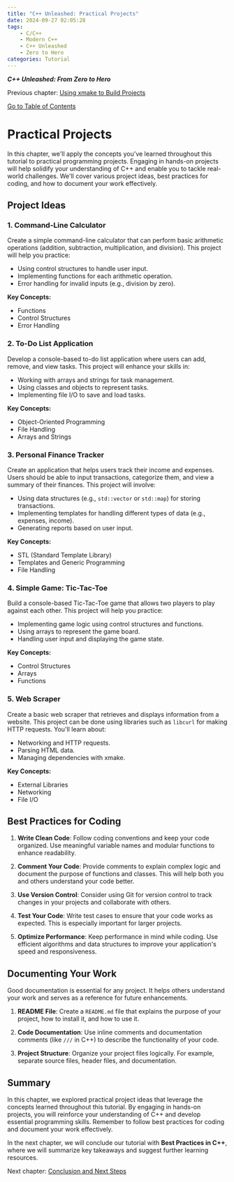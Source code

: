 ```yaml
---
title: "C++ Unleashed: Practical Projects"
date: 2024-09-27 02:05:28
tags:
    - C/C++
    - Modern C++
    - C++ Unleashed
    - Zero to Hero
categories: Tutorial
---
```


___C++ Unleashed: From Zero to Hero___

Previous chapter: [Using xmake to Build Projects](/2024/09/27/cpp-unleash/02h-xmakeprj)

[Go to Table of Contents](/2024/09/26/cpp-unleash/02h-menu)

# Practical Projects

In this chapter, we'll apply the concepts you've learned throughout this tutorial to practical programming projects. Engaging in hands-on projects will help solidify your understanding of C++ and enable you to tackle real-world challenges. We'll cover various project ideas, best practices for coding, and how to document your work effectively.

<!--more-->

## Project Ideas

### 1. Command-Line Calculator

Create a simple command-line calculator that can perform basic arithmetic operations (addition, subtraction, multiplication, and division). This project will help you practice:

- Using control structures to handle user input.
- Implementing functions for each arithmetic operation.
- Error handling for invalid inputs (e.g., division by zero).

**Key Concepts:**
- Functions
- Control Structures
- Error Handling

### 2. To-Do List Application

Develop a console-based to-do list application where users can add, remove, and view tasks. This project will enhance your skills in:

- Working with arrays and strings for task management.
- Using classes and objects to represent tasks.
- Implementing file I/O to save and load tasks.

**Key Concepts:**
- Object-Oriented Programming
- File Handling
- Arrays and Strings

### 3. Personal Finance Tracker

Create an application that helps users track their income and expenses. Users should be able to input transactions, categorize them, and view a summary of their finances. This project will involve:

- Using data structures (e.g., `std::vector` or `std::map`) for storing transactions.
- Implementing templates for handling different types of data (e.g., expenses, income).
- Generating reports based on user input.

**Key Concepts:**
- STL (Standard Template Library)
- Templates and Generic Programming
- File Handling

### 4. Simple Game: Tic-Tac-Toe

Build a console-based Tic-Tac-Toe game that allows two players to play against each other. This project will help you practice:

- Implementing game logic using control structures and functions.
- Using arrays to represent the game board.
- Handling user input and displaying the game state.

**Key Concepts:**
- Control Structures
- Arrays
- Functions

### 5. Web Scraper

Create a basic web scraper that retrieves and displays information from a website. This project can be done using libraries such as `libcurl` for making HTTP requests. You'll learn about:

- Networking and HTTP requests.
- Parsing HTML data.
- Managing dependencies with xmake.

**Key Concepts:**
- External Libraries
- Networking
- File I/O

## Best Practices for Coding

1. **Write Clean Code**: Follow coding conventions and keep your code organized. Use meaningful variable names and modular functions to enhance readability.
   
2. **Comment Your Code**: Provide comments to explain complex logic and document the purpose of functions and classes. This will help both you and others understand your code better.

3. **Use Version Control**: Consider using Git for version control to track changes in your projects and collaborate with others.

4. **Test Your Code**: Write test cases to ensure that your code works as expected. This is especially important for larger projects.

5. **Optimize Performance**: Keep performance in mind while coding. Use efficient algorithms and data structures to improve your application's speed and responsiveness.

## Documenting Your Work

Good documentation is essential for any project. It helps others understand your work and serves as a reference for future enhancements.

1. **README File**: Create a `README.md` file that explains the purpose of your project, how to install it, and how to use it.

2. **Code Documentation**: Use inline comments and documentation comments (like `///` in C++) to describe the functionality of your code.

3. **Project Structure**: Organize your project files logically. For example, separate source files, header files, and documentation.

## Summary

In this chapter, we explored practical project ideas that leverage the concepts learned throughout this tutorial. By engaging in hands-on projects, you will reinforce your understanding of C++ and develop essential programming skills. Remember to follow best practices for coding and document your work effectively.

In the next chapter, we will conclude our tutorial with **Best Practices in C++**, where we will summarize key takeaways and suggest further learning resources.

Next chapter: [Conclusion and Next Steps](/2024/09/27/cpp-unleash/02h-clsnnext)
